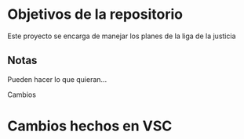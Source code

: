 # Objetivos de la repositorio

Este proyecto se encarga de manejar los planes de la liga de la justicia


## Notas
Pueden hacer lo que quieran...

Cambios
# Cambios hechos en VSC
